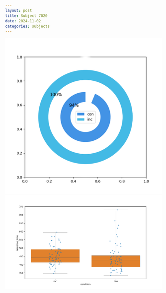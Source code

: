```yaml
---
layout: post
title: Subject 7020
date: 2024-11-02
categories: subjects
---
```


![](data/7020/run-2/7020_accuracy_by_condition.png)
![](data/7020/run-2/7020_rt.png)
